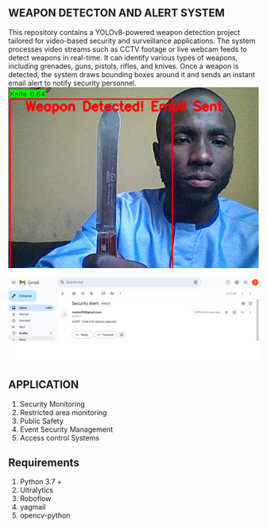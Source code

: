 ## WEAPON DETECTON AND ALERT SYSTEM

This repository contains a YOLOv8-powered weapon detection project tailored for video-based security and surveillance applications.
The system processes video streams such as CCTV footage or live webcam feeds to detect weapons in real-time. 
It can identify various types of weapons, including grenades, guns, pistols, rifles, and knives. 
Once a weapon is detected, the system draws bounding boxes around it and sends an instant email alert to notify security personnel.
![image alt](https://github.com/riyeba/weapon-detection-alert-system/blob/main/detected_weapon.png?raw=true)

![image alt](https://github.com/riyeba/weapon-detection-alert-system/blob/main/message_receivedd.png?raw=true)

## APPLICATION
1. Security Monitoring
2. Restricted area monitoring
3. Public Safety
4. Event Security Management
5. Access control Systems

## Requirements
1. Python 3.7 +
2. Ultralytics
3. Roboflow
4. yagmail
5. opencv-python
   
